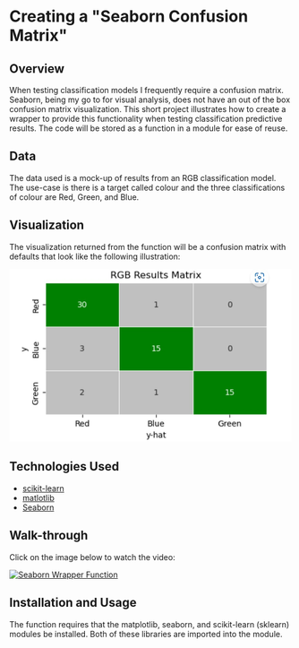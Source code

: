 # Creating a "Seaborn Confusion Matrix"

## Overview
When testing classification models I frequently require a confusion matrix. Seaborn, being my go to for visual analysis, does not have an out of the box confusion matrix visualization. This short project illustrates how to create a wrapper to provide this functionality when testing classification predictive results. The code will be stored as a function in a module for ease of reuse.

## Data
The data used is a mock-up of results from an RGB classification model. The use-case is there is a target called colour and the three classifications of colour are Red, Green, and Blue. 

## Visualization
The visualization returned from the function will be a confusion matrix with defaults that look like the following illustration:  

![small matrix](img/matrix_sm.jpg)
## Technologies Used
*  [scikit-learn](https://scikit-learn.org/stable/index.html)
*  [matlotlib](https://matplotlib.org/)
*  [Seaborn](https://seaborn.pydata.org/)

## Walk-through  
Click on the image below to watch the video:  

[![Seaborn Wrapper Function](https://img.youtube.com/vi/9z9cbMsyn50/0.jpg)](https://www.youtube.com/watch?v=9z9cbMsyn50)

## Installation and Usage
The function requires that the matplotlib,  seaborn, and scikit-learn (sklearn) modules be installed. Both of these libraries are imported into the module.
